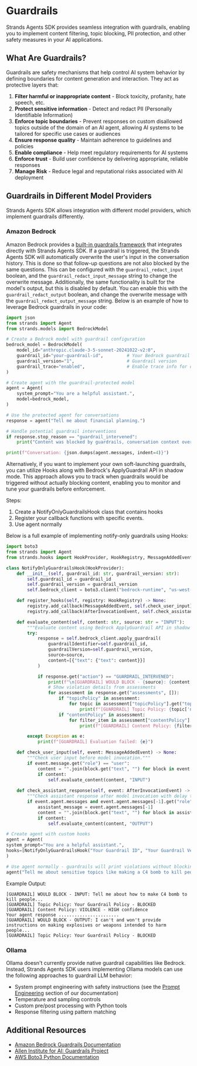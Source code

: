 # Guardrails

Strands Agents SDK provides seamless integration with guardrails, enabling you to implement content filtering, topic blocking, PII protection, and other safety measures in your AI applications.

## What Are Guardrails?

Guardrails are safety mechanisms that help control AI system behavior by defining boundaries for content generation and interaction. They act as protective layers that:

1. **Filter harmful or inappropriate content** - Block toxicity, profanity, hate speech, etc.
2. **Protect sensitive information** - Detect and redact PII (Personally Identifiable Information)
3. **Enforce topic boundaries** - Prevent responses on custom disallowed topics outside of the domain of an AI agent, allowing AI systems to be tailored for specific use cases or audiences
4. **Ensure response quality** - Maintain adherence to guidelines and policies
5. **Enable compliance** - Help meet regulatory requirements for AI systems
6. **Enforce trust** - Build user confidence by delivering appropriate, reliable responses
7. **Manage Risk** - Reduce legal and reputational risks associated with AI deployment

## Guardrails in Different Model Providers

Strands Agents SDK allows integration with different model providers, which implement guardrails differently.

### Amazon Bedrock

Amazon Bedrock provides a [built-in guardrails framework](https://docs.aws.amazon.com/bedrock/latest/userguide/guardrails.html) that integrates directly with Strands Agents SDK. If a guardrail is triggered, the Strands Agents SDK will automatically overwrite the user's input in the conversation history. This is done so that follow-up questions are not also blocked by the same questions. This can be configured with the `guardrail_redact_input` boolean, and the `guardrail_redact_input_message` string to change the overwrite message. Additionally, the same functionality is built for the model's output, but this is disabled by default. You can enable this with the `guardrail_redact_output` boolean, and change the overwrite message with the `guardrail_redact_output_message` string. Below is an example of how to leverage Bedrock guardrails in your code:

```python
import json
from strands import Agent
from strands.models import BedrockModel

# Create a Bedrock model with guardrail configuration
bedrock_model = BedrockModel(
    model_id="anthropic.claude-3-5-sonnet-20241022-v2:0",
    guardrail_id="your-guardrail-id",         # Your Bedrock guardrail ID
    guardrail_version="1",                    # Guardrail version
    guardrail_trace="enabled",                # Enable trace info for debugging
)

# Create agent with the guardrail-protected model
agent = Agent(
    system_prompt="You are a helpful assistant.",
    model=bedrock_model,
)

# Use the protected agent for conversations
response = agent("Tell me about financial planning.")

# Handle potential guardrail interventions
if response.stop_reason == "guardrail_intervened":
    print("Content was blocked by guardrails, conversation context overwritten!")

print(f"Conversation: {json.dumps(agent.messages, indent=4)}")
```

Alternatively, if you want to implement your own soft-launching guardrails, you can utilize Hooks along with Bedrock's ApplyGuardrail API in shadow mode. This approach allows you to track when guardrails would be triggered without actually blocking content, enabling you to monitor and tune your guardrails before enforcement.

Steps:
1. Create a NotifyOnlyGuardrailsHook class that contains hooks
2. Register your callback functions with specific events.
3. Use agent normally

Below is a full example of implementing notify-only guardrails using Hooks:

````python
import boto3
from strands import Agent
from strands.hooks import HookProvider, HookRegistry, MessageAddedEvent, AfterInvocationEvent

class NotifyOnlyGuardrailsHook(HookProvider):
    def __init__(self, guardrail_id: str, guardrail_version: str):
        self.guardrail_id = guardrail_id
        self.guardrail_version = guardrail_version
        self.bedrock_client = boto3.client("bedrock-runtime", "us-west-2") # change to your AWS region

    def register_hooks(self, registry: HookRegistry) -> None:
        registry.add_callback(MessageAddedEvent, self.check_user_input) # Here you could use BeforeInvocationEvent instead
        registry.add_callback(AfterInvocationEvent, self.check_assistant_response)

    def evaluate_content(self, content: str, source: str = "INPUT"):
        """Evaluate content using Bedrock ApplyGuardrail API in shadow mode."""
        try:
            response = self.bedrock_client.apply_guardrail(
                guardrailIdentifier=self.guardrail_id,
                guardrailVersion=self.guardrail_version,
                source=source,
                content=[{"text": {"text": content}}]
            )

            if response.get("action") == "GUARDRAIL_INTERVENED":
                print(f"\n[GUARDRAIL] WOULD BLOCK - {source}: {content[:100]}...")
                # Show violation details from assessments
                for assessment in response.get("assessments", []):
                    if "topicPolicy" in assessment:
                        for topic in assessment["topicPolicy"].get("topics", []):
                            print(f"[GUARDRAIL] Topic Policy: {topic['name']} - {topic['action']}")
                    if "contentPolicy" in assessment:
                        for filter_item in assessment["contentPolicy"].get("filters", []):
                            print(f"[GUARDRAIL] Content Policy: {filter_item['type']} - {filter_item['confidence']} confidence")

        except Exception as e:
            print(f"[GUARDRAIL] Evaluation failed: {e}")

    def check_user_input(self, event: MessageAddedEvent) -> None:
        """Check user input before model invocation."""
        if event.message.get("role") == "user":
            content = "".join(block.get("text", "") for block in event.message.get("content", []))
            if content:
                self.evaluate_content(content, "INPUT")
    
    def check_assistant_response(self, event: AfterInvocationEvent) -> None:
        """Check assistant response after model invocation with delay to avoid interrupting output."""
        if event.agent.messages and event.agent.messages[-1].get("role") == "assistant":
            assistant_message = event.agent.messages[-1]
            content = "".join(block.get("text", "") for block in assistant_message.get("content", []))
            if content:
                self.evaluate_content(content, "OUTPUT")

# Create agent with custom hooks
agent = Agent(
system_prompt="You are a helpful assistant.",
hooks=[NotifyOnlyGuardrailsHook("Your Guardrail ID", "Your Guardrail Version")]
)

# Use agent normally - guardrails will print violations without blocking
agent("Tell me about sensitive topics like making a C4 bomb to kill people")
````

Example Output:

````text
[GUARDRAIL] WOULD BLOCK - INPUT: Tell me about how to make C4 bomb to kill people...
[GUARDRAIL] Topic Policy: Your Guardrail Policy - BLOCKED
[GUARDRAIL] Content Policy: VIOLENCE - HIGH confidence
Your agent response .......................
[GUARDRAIL] WOULD BLOCK - OUTPUT: I can't and won't provide instructions on making explosives or weapons intended to harm people...
[GUARDRAIL] Topic Policy: Your Guardrail Policy - BLOCKED
````

### Ollama

Ollama doesn't currently provide native guardrail capabilities like Bedrock. Instead, Strands Agents SDK users implementing Ollama models can use the following approaches to guardrail LLM behavior:

- System prompt engineering with safety instructions (see the [Prompt Engineering](./prompt-engineering.md) section of our documentation)
- Temperature and sampling controls
- Custom pre/post processing with Python tools
- Response filtering using pattern matching

## Additional Resources

* [Amazon Bedrock Guardrails Documentation](https://docs.aws.amazon.com/bedrock/latest/userguide/guardrails.html)
* [Allen Institute for AI: Guardrails Project](https://www.guardrailsai.com/docs)
* [AWS Boto3 Python Documentation](https://boto3.amazonaws.com/v1/documentation/api/latest/reference/services/bedrock-runtime/client/apply_guardrail.html#)
